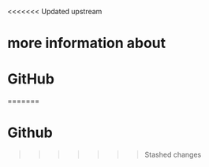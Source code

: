 
<<<<<<< Updated upstream
# more information about 

# GitHub
=======
# Github
>>>>>>> Stashed changes
